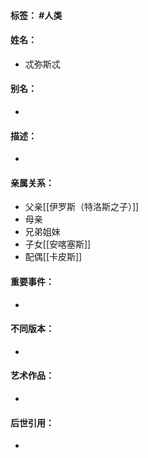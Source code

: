 #### 标签： #人类
#### 姓名：
- 忒弥斯忒
#### 别名：
- 
#### 描述：
- 
#### 亲属关系：
- 父亲[[伊罗斯（特洛斯之子）]]
- 母亲
- 兄弟姐妹
- 子女[[安喀塞斯]]
- 配偶[[卡皮斯]]
#### 重要事件：
- 
#### 不同版本：
- 
#### 艺术作品：
- 
#### 后世引用：
- 